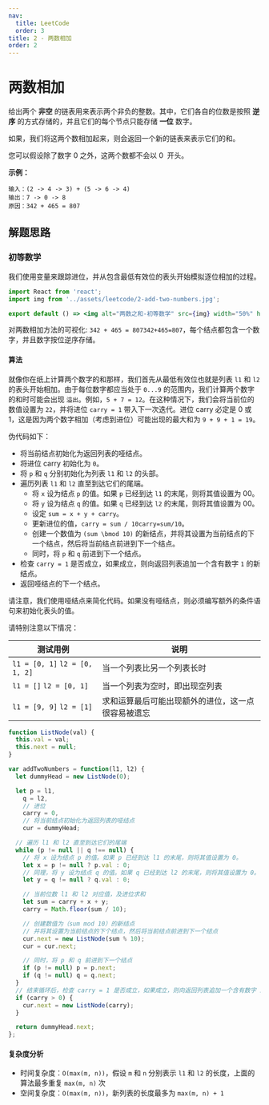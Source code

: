 ```yaml
---
nav:
  title: LeetCode
  order: 3
title: 2 - 两数相加
order: 2
---
```


# 两数相加

给出两个 **非空** 的链表用来表示两个非负的整数。其中，它们各自的位数是按照 **逆序** 的方式存储的，并且它们的每个节点只能存储 **一位** 数字。

如果，我们将这两个数相加起来，则会返回一个新的链表来表示它们的和。

您可以假设除了数字 0 之外，这两个数都不会以 0  开头。

**示例：**

```
输入：(2 -> 4 -> 3) + (5 -> 6 -> 4)
输出：7 -> 0 -> 8
原因：342 + 465 = 807
```

## 解题思路

### 初等数学

我们使用变量来跟踪进位，并从包含最低有效位的表头开始模拟逐位相加的过程。

```jsx | inline
import React from 'react';
import img from '../assets/leetcode/2-add-two-numbers.jpg';

export default () => <img alt="两数之和-初等数学" src={img} width="50%" height="50%" />;
```

对两数相加方法的可视化: `342 + 465 = 807342+465=807`，每个结点都包含一个数字，并且数字按位逆序存储。

#### 算法

就像你在纸上计算两个数字的和那样，我们首先从最低有效位也就是列表 `l1` 和 `l2` 的表头开始相加。由于每位数字都应当处于 `0...9` 的范围内，我们计算两个数字的和时可能会出现 `溢出`。例如，`5 + 7 = 12`。在这种情况下，我们会将当前位的数值设置为 `22`，并将进位 `carry = 1` 带入下一次迭代。进位 carry 必定是 0 或 1，这是因为两个数字相加（考虑到进位）可能出现的最大和为 `9 + 9 + 1 = 19`。

伪代码如下：

- 将当前结点初始化为返回列表的哑结点。
- 将进位 carry 初始化为 `0`。
- 将 `p` 和 `q` 分别初始化为列表 `l1` 和 `l2` 的头部。
- 遍历列表 `l1` 和 `l2` 直至到达它们的尾端。
  - 将 `x` 设为结点 `p` 的值。如果 `p` 已经到达 `l1` 的末尾，则将其值设置为 00。
  - 将 `y` 设为结点 `q` 的值。如果 `q` 已经到达 `l2` 的末尾，则将其值设置为 00。
  - 设定 `sum = x + y + carry`。
  - 更新进位的值，`carry = sum / 10carry=sum/10`。
  - 创建一个数值为 `(sum \bmod 10)` 的新结点，并将其设置为当前结点的下一个结点，然后将当前结点前进到下一个结点。
  - 同时，将 `p` 和 `q` 前进到下一个结点。
- 检查 `carry = 1` 是否成立，如果成立，则向返回列表追加一个含有数字 `1` 的新结点。
- 返回哑结点的下一个结点。

请注意，我们使用哑结点来简化代码。如果没有哑结点，则必须编写额外的条件语句来初始化表头的值。

请特别注意以下情况：

| 测试用例                       | 说明                                               |
| ------------------------------ | -------------------------------------------------- |
| `l1 = [0, 1]` `l2 = [0, 1, 2]` | 当一个列表比另一个列表长时                         |
| `l1 = []` `l2 = [0, 1]`        | 当一个列表为空时，即出现空列表                     |
| `l1 = [9, 9]` `l2 = [1]`       | 求和运算最后可能出现额外的进位，这一点很容易被遗忘 |

```js
function ListNode(val) {
  this.val = val;
  this.next = null;
}

var addTwoNumbers = function(l1, l2) {
  let dummyHead = new ListNode(0);

  let p = l1,
    q = l2,
    // 进位
    carry = 0,
    // 将当前结点初始化为返回列表的哑结点
    cur = dummyHead;

  // 遍历 l1 和 l2 直至到达它们的尾端
  while (p != null || q !== null) {
    // 将 x 设为结点 p 的值。如果 p 已经到达 l1 的末尾，则将其值设置为 0。
    let x = p != null ? p.val : 0;
    // 同理，将 y 设为结点 q 的值。如果 q 已经到达 l2 的末尾，则将其值设置为 0。
    let y = q != null ? q.val : 0;

    // 当前位数 l1 和 l2 对应值，及进位求和
    let sum = carry + x + y;
    carry = Math.floor(sum / 10);

    // 创建数值为（sum mod 10）的新结点
    // 并将其设置为当前结点的下个结点，然后将当前结点前进到下一个结点
    cur.next = new ListNode(sum % 10);
    cur = cur.next;

    // 同时，将 p 和 q 前进到下一个结点
    if (p != null) p = p.next;
    if (q != null) q = q.next;
  }
  // 结束循环后，检查 carry = 1 是否成立，如果成立，则向返回列表追加一个含有数字 1 的新结点
  if (carry > 0) {
    cur.next = new ListNode(carry);
  }

  return dummyHead.next;
};
```

#### 复杂度分析

- 时间复杂度：`O(max(m, n))`，假设 `m` 和 `n` 分别表示 `l1` 和 `l2` 的长度，上面的算法最多重复 `max(m, n)` 次
- 空间复杂度：`O(max(m, n))`，新列表的长度最多为 `max(m, n) + 1`
